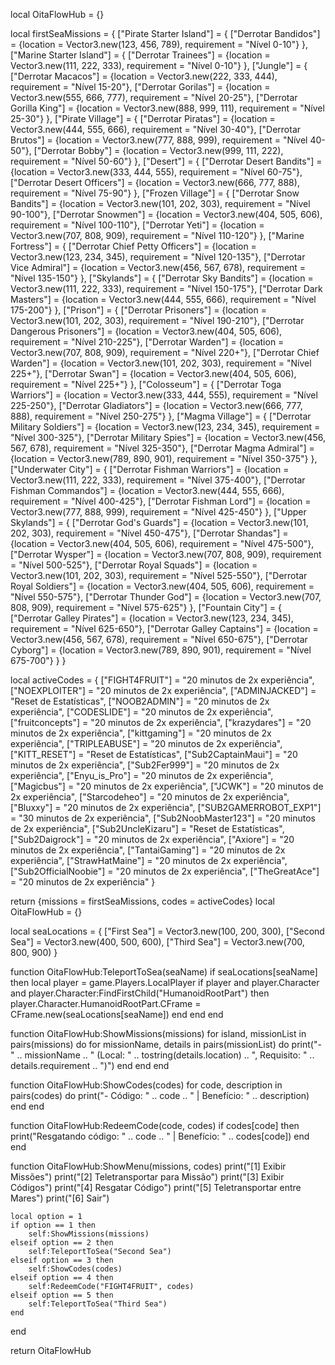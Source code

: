 local OitaFlowHub = {}

local firstSeaMissions = {
    ["Pirate Starter Island"] = {
        ["Derrotar Bandidos"] = {location = Vector3.new(123, 456, 789), requirement = "Nível 0-10"}
    },
    ["Marine Starter Island"] = {
        ["Derrotar Trainees"] = {location = Vector3.new(111, 222, 333), requirement = "Nível 0-10"}
    },
    ["Jungle"] = {
        ["Derrotar Macacos"] = {location = Vector3.new(222, 333, 444), requirement = "Nível 15-20"},
        ["Derrotar Gorilas"] = {location = Vector3.new(555, 666, 777), requirement = "Nível 20-25"},
        ["Derrotar Gorilla King"] = {location = Vector3.new(888, 999, 111), requirement = "Nível 25-30"}
    },
    ["Pirate Village"] = {
        ["Derrotar Piratas"] = {location = Vector3.new(444, 555, 666), requirement = "Nível 30-40"},
        ["Derrotar Brutos"] = {location = Vector3.new(777, 888, 999), requirement = "Nível 40-50"},
        ["Derrotar Bobby"] = {location = Vector3.new(999, 111, 222), requirement = "Nível 50-60"}
    },
    ["Desert"] = {
        ["Derrotar Desert Bandits"] = {location = Vector3.new(333, 444, 555), requirement = "Nível 60-75"},
        ["Derrotar Desert Officers"] = {location = Vector3.new(666, 777, 888), requirement = "Nível 75-90"}
    },
    ["Frozen Village"] = {
        ["Derrotar Snow Bandits"] = {location = Vector3.new(101, 202, 303), requirement = "Nível 90-100"},
        ["Derrotar Snowmen"] = {location = Vector3.new(404, 505, 606), requirement = "Nível 100-110"},
        ["Derrotar Yeti"] = {location = Vector3.new(707, 808, 909), requirement = "Nível 110-120"}
    },
    ["Marine Fortress"] = {
        ["Derrotar Chief Petty Officers"] = {location = Vector3.new(123, 234, 345), requirement = "Nível 120-135"},
        ["Derrotar Vice Admiral"] = {location = Vector3.new(456, 567, 678), requirement = "Nível 135-150"}
    },
    ["Skylands"] = {
        ["Derrotar Sky Bandits"] = {location = Vector3.new(111, 222, 333), requirement = "Nível 150-175"},
        ["Derrotar Dark Masters"] = {location = Vector3.new(444, 555, 666), requirement = "Nível 175-200"}
    },
    ["Prison"] = {
        ["Derrotar Prisoners"] = {location = Vector3.new(101, 202, 303), requirement = "Nível 190-210"},
        ["Derrotar Dangerous Prisoners"] = {location = Vector3.new(404, 505, 606), requirement = "Nível 210-225"},
        ["Derrotar Warden"] = {location = Vector3.new(707, 808, 909), requirement = "Nível 220+"},
        ["Derrotar Chief Warden"] = {location = Vector3.new(101, 202, 303), requirement = "Nível 225+"},
        ["Derrotar Swan"] = {location = Vector3.new(404, 505, 606), requirement = "Nível 225+"}
    },
    ["Colosseum"] = {
        ["Derrotar Toga Warriors"] = {location = Vector3.new(333, 444, 555), requirement = "Nível 225-250"},
        ["Derrotar Gladiators"] = {location = Vector3.new(666, 777, 888), requirement = "Nível 250-275"}
    },
    ["Magma Village"] = {
        ["Derrotar Military Soldiers"] = {location = Vector3.new(123, 234, 345), requirement = "Nível 300-325"},
        ["Derrotar Military Spies"] = {location = Vector3.new(456, 567, 678), requirement = "Nível 325-350"},
        ["Derrotar Magma Admiral"] = {location = Vector3.new(789, 890, 901), requirement = "Nível 350-375"}
    },
    ["Underwater City"] = {
        ["Derrotar Fishman Warriors"] = {location = Vector3.new(111, 222, 333), requirement = "Nível 375-400"},
        ["Derrotar Fishman Commandos"] = {location = Vector3.new(444, 555, 666), requirement = "Nível 400-425"},
        ["Derrotar Fishman Lord"] = {location = Vector3.new(777, 888, 999), requirement = "Nível 425-450"}
    },
    ["Upper Skylands"] = {
        ["Derrotar God's Guards"] = {location = Vector3.new(101, 202, 303), requirement = "Nível 450-475"},
        ["Derrotar Shandas"] = {location = Vector3.new(404, 505, 606), requirement = "Nível 475-500"},
        ["Derrotar Wysper"] = {location = Vector3.new(707, 808, 909), requirement = "Nível 500-525"},
        ["Derrotar Royal Squads"] = {location = Vector3.new(101, 202, 303), requirement = "Nível 525-550"},
        ["Derrotar Royal Soldiers"] = {location = Vector3.new(404, 505, 606), requirement = "Nível 550-575"},
        ["Derrotar Thunder God"] = {location = Vector3.new(707, 808, 909), requirement = "Nível 575-625"}
    },
    ["Fountain City"] = {
        ["Derrotar Galley Pirates"] = {location = Vector3.new(123, 234, 345), requirement = "Nível 625-650"},
        ["Derrotar Galley Captains"] = {location = Vector3.new(456, 567, 678), requirement = "Nível 650-675"},
        ["Derrotar Cyborg"] = {location = Vector3.new(789, 890, 901), requirement = "Nível 675-700"}
    }
}

local activeCodes = {
    ["FIGHT4FRUIT"] = "20 minutos de 2x experiência",
    ["NOEXPLOITER"] = "20 minutos de 2x experiência",
    ["ADMINJACKED"] = "Reset de Estatísticas",
    ["NOOB2ADMIN"] = "20 minutos de 2x experiência",
    ["CODESLIDE"] = "20 minutos de 2x experiência",
    ["fruitconcepts"] = "20 minutos de 2x experiência",
    ["krazydares"] = "20 minutos de 2x experiência",
    ["kittgaming"] = "20 minutos de 2x experiência",
    ["TRIPLEABUSE"] = "20 minutos de 2x experiência",
    ["KITT_RESET"] = "Reset de Estatísticas",
    ["Sub2CaptainMaui"] = "20 minutos de 2x experiência",
    ["Sub2Fer999"] = "20 minutos de 2x experiência",
    ["Enyu_is_Pro"] = "20 minutos de 2x experiência",
    ["Magicbus"] = "20 minutos de 2x experiência",
    ["JCWK"] = "20 minutos de 2x experiência",
    ["Starcodeheo"] = "20 minutos de 2x experiência",
    ["Bluxxy"] = "20 minutos de 2x experiência",
    ["SUB2GAMERROBOT_EXP1"] = "30 minutos de 2x experiência",
    ["Sub2NoobMaster123"] = "20 minutos de 2x experiência",
    ["Sub2UncleKizaru"] = "Reset de Estatísticas",
    ["Sub2Daigrock"] = "20 minutos de 2x experiência",
    ["Axiore"] = "20 minutos de 2x experiência",
    ["TantaiGaming"] = "20 minutos de 2x experiência",
    ["StrawHatMaine"] = "20 minutos de 2x experiência",
    ["Sub2OfficialNoobie"] = "20 minutos de 2x experiência",
    ["TheGreatAce"] = "20 minutos de 2x experiência"
}

return {missions = firstSeaMissions, codes = activeCodes}
local OitaFlowHub = {}

local seaLocations = {
    ["First Sea"] = Vector3.new(100, 200, 300),
    ["Second Sea"] = Vector3.new(400, 500, 600),
    ["Third Sea"] = Vector3.new(700, 800, 900)
}

function OitaFlowHub:TeleportToSea(seaName)
    if seaLocations[seaName] then
        local player = game.Players.LocalPlayer
        if player and player.Character and player.Character:FindFirstChild("HumanoidRootPart") then
            player.Character.HumanoidRootPart.CFrame = CFrame.new(seaLocations[seaName])
        end
    end
end

function OitaFlowHub:ShowMissions(missions)
    for island, missionList in pairs(missions) do
        for missionName, details in pairs(missionList) do
            print("- " .. missionName .. " (Local: " .. tostring(details.location) .. ", Requisito: " .. details.requirement .. ")")
        end
    end
end

function OitaFlowHub:ShowCodes(codes)
    for code, description in pairs(codes) do
        print("- Código: " .. code .. " | Benefício: " .. description)
    end
end

function OitaFlowHub:RedeemCode(code, codes)
    if codes[code] then
        print("Resgatando código: " .. code .. " | Benefício: " .. codes[code])
    end
end

function OitaFlowHub:ShowMenu(missions, codes)
    print("[1] Exibir Missões")
    print("[2] Teletransportar para Missão")
    print("[3] Exibir Códigos")
    print("[4] Resgatar Código")
    print("[5] Teletransportar entre Mares")
    print("[6] Sair")

    local option = 1
    if option == 1 then
        self:ShowMissions(missions)
    elseif option == 2 then
        self:TeleportToSea("Second Sea")
    elseif option == 3 then
        self:ShowCodes(codes)
    elseif option == 4 then
        self:RedeemCode("FIGHT4FRUIT", codes)
    elseif option == 5 then
        self:TeleportToSea("Third Sea")
    end
end

return OitaFlowHub
